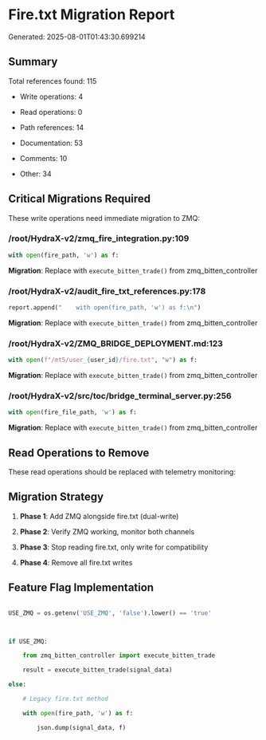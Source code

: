 # Fire.txt Migration Report

Generated: 2025-08-01T01:43:30.699214

## Summary

Total references found: 115

- Write operations: 4

- Read operations: 0

- Path references: 14

- Documentation: 53

- Comments: 10

- Other: 34


## Critical Migrations Required

These write operations need immediate migration to ZMQ:


### /root/HydraX-v2/zmq_fire_integration.py:109
```python
with open(fire_path, 'w') as f:
```
**Migration**: Replace with `execute_bitten_trade()` from zmq_bitten_controller


### /root/HydraX-v2/audit_fire_txt_references.py:178
```python
report.append("    with open(fire_path, 'w') as f:\n")
```
**Migration**: Replace with `execute_bitten_trade()` from zmq_bitten_controller


### /root/HydraX-v2/ZMQ_BRIDGE_DEPLOYMENT.md:123
```python
with open(f"/mt5/user_{user_id}/fire.txt", "w") as f:
```
**Migration**: Replace with `execute_bitten_trade()` from zmq_bitten_controller


### /root/HydraX-v2/src/toc/bridge_terminal_server.py:256
```python
with open(fire_file_path, 'w') as f:
```
**Migration**: Replace with `execute_bitten_trade()` from zmq_bitten_controller


## Read Operations to Remove

These read operations should be replaced with telemetry monitoring:


## Migration Strategy

1. **Phase 1**: Add ZMQ alongside fire.txt (dual-write)

2. **Phase 2**: Verify ZMQ working, monitor both channels

3. **Phase 3**: Stop reading fire.txt, only write for compatibility

4. **Phase 4**: Remove all fire.txt writes


## Feature Flag Implementation

```python

USE_ZMQ = os.getenv('USE_ZMQ', 'false').lower() == 'true'



if USE_ZMQ:

    from zmq_bitten_controller import execute_bitten_trade

    result = execute_bitten_trade(signal_data)

else:

    # Legacy fire.txt method

    with open(fire_path, 'w') as f:

        json.dump(signal_data, f)

```
